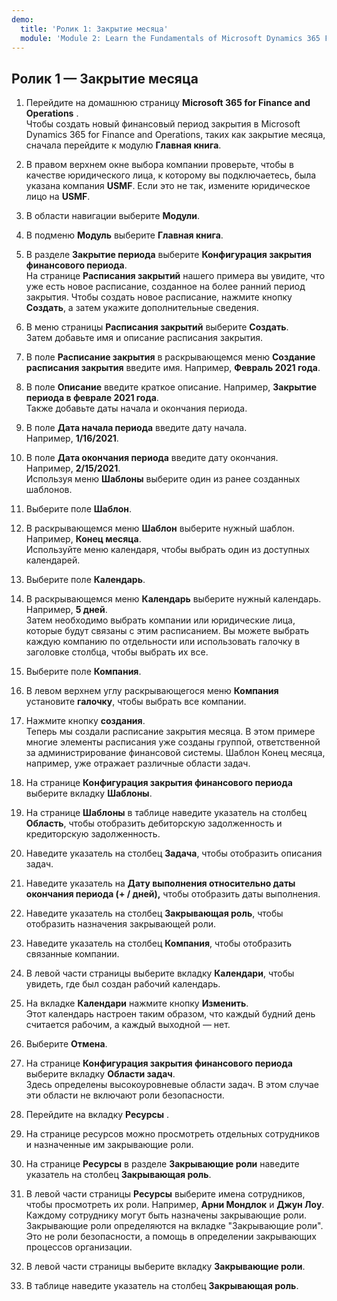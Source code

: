 ```yaml
---
demo:
  title: 'Ролик 1: Закрытие месяца'
  module: 'Module 2: Learn the Fundamentals of Microsoft Dynamics 365 Finance'
---
```


## Ролик 1 — Закрытие месяца

1. Перейдите на домашнюю страницу **Microsoft 365 for Finance and Operations** .  
    Чтобы создать новый финансовый период закрытия в Microsoft Dynamics 365 for Finance and Operations, таких как закрытие месяца, сначала перейдите к модулю **Главная книга**.

1. В правом верхнем окне выбора компании проверьте, чтобы в качестве юридического лица, к которому вы подключаетесь, была указана компания **USMF**. Если это не так, измените юридическое лицо на **USMF**.

1. В области навигации выберите **Модули**.

1. В подменю **Модуль** выберите **Главная книга**.

1. В разделе **Закрытие периода** выберите **Конфигурация закрытия финансового периода**.  
    На странице **Расписания закрытий** нашего примера вы увидите, что уже есть новое расписание, созданное на более ранний период закрытия. Чтобы создать новое расписание, нажмите кнопку **Создать**, а затем укажите дополнительные сведения.

1. В меню страницы **Расписания закрытий** выберите **Создать**.  
    Затем добавьте имя и описание расписания закрытия.

1. В поле **Расписание закрытия** в раскрывающемся меню **Создание расписания закрытия** введите имя. Например, **Февраль 2021 года**.

1. В поле **Описание** введите краткое описание. Например, **Закрытие периода в феврале 2021 года**.  
    Также добавьте даты начала и окончания периода.

1. В поле **Дата начала периода** введите дату начала. Например, **1/16/2021**.

1. В поле **Дата окончания периода** введите дату окончания. Например, **2/15/2021**.  
    Используя меню **Шаблоны** выберите один из ранее созданных шаблонов.

1. Выберите поле **Шаблон**.

1. В раскрывающемся меню **Шаблон** выберите нужный шаблон. Например, **Конец месяца**.  
    Используйте меню календаря, чтобы выбрать один из доступных календарей.

1. Выберите поле **Календарь**.

1. В раскрывающемся меню **Календарь** выберите нужный календарь. Например, **5 дней**.  
Затем необходимо выбрать компании или юридические лица, которые будут связаны с этим расписанием. Вы можете выбрать каждую компанию по отдельности или использовать галочку в заголовке столбца, чтобы выбрать их все.

1. Выберите поле **Компания**.

1. В левом верхнем углу раскрывающегося меню **Компания** установите **галочку**, чтобы выбрать все компании.

1. Нажмите кнопку **создания**.  
    Теперь мы создали расписание закрытия месяца. В этом примере многие элементы расписания уже созданы группой, ответственной за администрирование финансовой системы. Шаблон Конец месяца, например, уже отражает различные области задач.

1. На странице **Конфигурация закрытия финансового периода** выберите вкладку **Шаблоны**.

1. На странице **Шаблоны** в таблице наведите указатель на столбец **Область**, чтобы отобразить дебиторскую задолженность и кредиторскую задолженность.

1. Наведите указатель на столбец **Задача**, чтобы отобразить описания задач.

1. Наведите указатель на **Дату выполнения относительно даты окончания периода (+ / дней),** чтобы отобразить даты выполнения.

1. Наведите указатель на столбец **Закрывающая роль**, чтобы отобразить назначения закрывающей роли.

1. Наведите указатель на столбец **Компания**, чтобы отобразить связанные компании.

1. В левой части страницы выберите вкладку **Календари**, чтобы увидеть, где был создан рабочий календарь.

1. На вкладке **Календари** нажмите кнопку **Изменить**.  
    Этот календарь настроен таким образом, что каждый будний день считается рабочим, а каждый выходной — нет.

1. Выберите **Отмена**.

1. На странице **Конфигурация закрытия финансового периода** выберите вкладку **Области задач**.  
    Здесь определены высокоуровневые области задач. В этом случае эти области не включают роли безопасности.

1. Перейдите на вкладку **Ресурсы** .

1. На странице ресурсов можно просмотреть отдельных сотрудников и назначенные им закрывающие роли.

1. На странице **Ресурсы** в разделе **Закрывающие роли** наведите указатель на столбец **Закрывающая роль**.

1. В левой части страницы **Ресурсы** выберите имена сотрудников, чтобы просмотреть их роли. Например, **Арни Мондлок** и **Джун Лоу**.  
    Каждому сотруднику могут быть назначены закрывающие роли. Закрывающие роли определяются на вкладке "Закрывающие роли". Это не роли безопасности, а помощь в определении закрывающих процессов организации.

1. В левой части страницы выберите вкладку **Закрывающие роли**.

1. В таблице наведите указатель на столбец **Закрывающая роль**.
